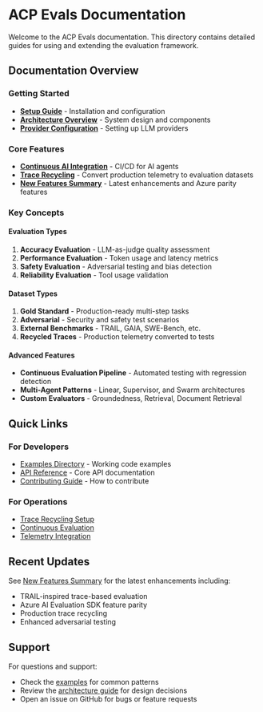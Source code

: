 # ACP Evals Documentation

Welcome to the ACP Evals documentation. This directory contains detailed guides for using and extending the evaluation framework.

## Documentation Overview

### Getting Started
- **[Setup Guide](setup.md)** - Installation and configuration
- **[Architecture Overview](architecture.md)** - System design and components
- **[Provider Configuration](providers.md)** - Setting up LLM providers

### Core Features
- **[Continuous AI Integration](continuous-ai.md)** - CI/CD for AI agents
- **[Trace Recycling](trace-recycling.md)** - Convert production telemetry to evaluation datasets
- **[New Features Summary](new-features-summary.md)** - Latest enhancements and Azure parity features

### Key Concepts

#### Evaluation Types
1. **Accuracy Evaluation** - LLM-as-judge quality assessment
2. **Performance Evaluation** - Token usage and latency metrics
3. **Safety Evaluation** - Adversarial testing and bias detection
4. **Reliability Evaluation** - Tool usage validation

#### Dataset Types
1. **Gold Standard** - Production-ready multi-step tasks
2. **Adversarial** - Security and safety test scenarios
3. **External Benchmarks** - TRAIL, GAIA, SWE-Bench, etc.
4. **Recycled Traces** - Production telemetry converted to tests

#### Advanced Features
- **Continuous Evaluation Pipeline** - Automated testing with regression detection
- **Multi-Agent Patterns** - Linear, Supervisor, and Swarm architectures
- **Custom Evaluators** - Groundedness, Retrieval, Document Retrieval

## Quick Links

### For Developers
- [Examples Directory](../examples/) - Working code examples
- [API Reference](architecture.md#api-design) - Core API documentation
- [Contributing Guide](../CONTRIBUTING.md) - How to contribute

### For Operations
- [Trace Recycling Setup](trace-recycling.md#configuration-options)
- [Continuous Evaluation](new-features-summary.md#7-continuous-evaluation-pipeline)
- [Telemetry Integration](architecture.md#telemetry-layer)

## Recent Updates

See [New Features Summary](new-features-summary.md) for the latest enhancements including:
- TRAIL-inspired trace-based evaluation
- Azure AI Evaluation SDK feature parity
- Production trace recycling
- Enhanced adversarial testing

## Support

For questions and support:
- Check the [examples](../examples/) for common patterns
- Review the [architecture guide](architecture.md) for design decisions
- Open an issue on GitHub for bugs or feature requests